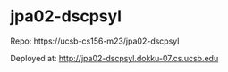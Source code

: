 # jpa02-dscpsyl


Repo: https://ucsb-cs156-m23/jpa02-dscpsyl


Deployed at: http://jpa02-dscpsyl.dokku-07.cs.ucsb.edu